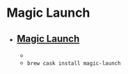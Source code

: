 # Magic Launch
- [Magic Launch](https://www.oneperiodic.com/products/magiclaunch/)
  - 
  - 
  - `brew cask install magic-launch`
